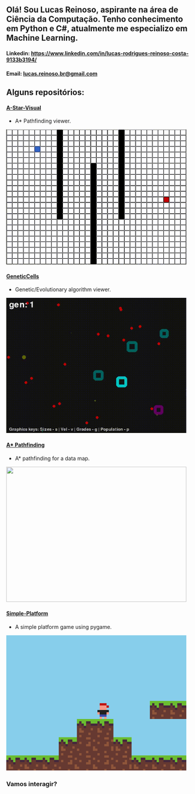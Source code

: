 ## Olá! Sou Lucas Reinoso, aspirante na área de Ciência da Computação. Tenho conhecimento em Python e C#, atualmente me especializo em Machine Learning.

#### Linkedin: https://www.linkedin.com/in/lucas-rodrigues-reinoso-costa-9133b3194/

#### Email: lucas.reinoso.br@gmail.com

## Alguns repositórios:

#### [A-Star-Visual](https://github.com/EuReinoso/A-Star-Visual)
- A* Pathfinding viewer.
<img src= "https://github.com/EuReinoso/A-Star-Visual/blob/master/assets/main.gif" width = "480" height = "360" />

#### [GeneticCells](https://github.com/EuReinoso/GeneticCells)
- Genetic/Evolutionary algorithm viewer.
<img src= "https://github.com/EuReinoso/GeneticCells/raw/master/assets/default.gif?raw=true" width = "480" height = "360" />

#### [A* Pathfinding](https://github.com/EuReinoso/A-Star-Pathfinding)
- A* pathfinding for a data map.
<img src= "https://user-images.githubusercontent.com/77119687/110880615-ad214280-82bd-11eb-9f3d-6a254c47f06f.png" width = "480" height = "360" />

#### [Simple-Platform](https://github.com/EuReinoso/Simple-Platform)
- A simple platform game using pygame.
<img src= "https://github.com/EuReinoso/EuReinoso/blob/main/My_platform.gif" width = "480" height = "360" />

### Vamos interagir?
